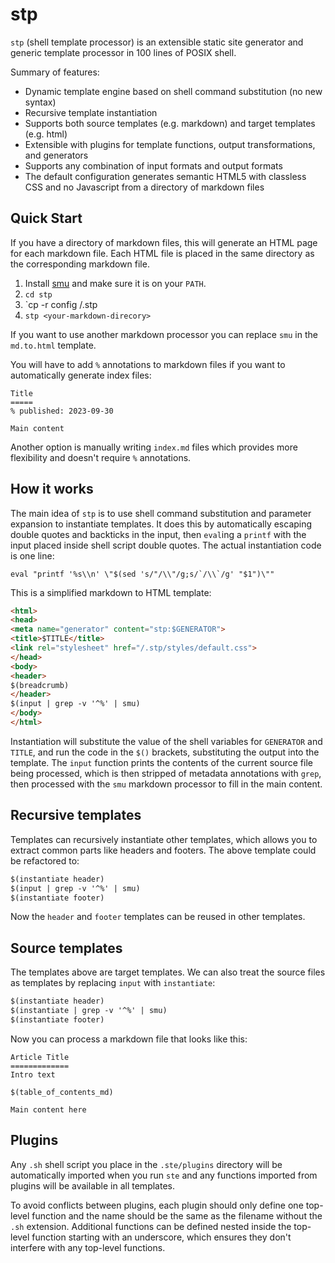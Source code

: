 stp
===

`stp` (shell template processor) is an extensible static site generator and generic template processor in 100 lines of POSIX shell.

Summary of features:
* Dynamic template engine based on shell command substitution (no new syntax)
* Recursive template instantiation
* Supports both source templates (e.g. markdown) and target templates (e.g. html)
* Extensible with plugins for template functions, output transformations, and generators
* Supports any combination of input formats and output formats
* The default configuration generates semantic HTML5 with classless CSS and no Javascript from a directory of markdown files


Quick Start
-----------
If you have a directory of markdown files, this will generate an HTML page for each markdown file. Each HTML file is placed in the same directory as the corresponding markdown file.

1. Install [smu](https://github.com/karlb/smu) and make sure it is on your `PATH`.
2. `cd stp`
3. `cp -r config <your-markdown-directory>/.stp
4. `stp <your-markdown-direcory>`

If you want to use another markdown processor you can replace `smu` in the `md.to.html` template.

You will have to add `%` annotations to markdown files if you want to automatically generate index files:

```
Title
=====
% published: 2023-09-30

Main content
```

Another option is manually writing `index.md` files which provides more flexibility and doesn't require `%` annotations.


How it works
------------
The main idea of `stp` is to use shell command substitution and parameter expansion to instantiate templates. It does this by automatically escaping double quotes and backticks in the input, then `eval`ing a `printf` with the input placed inside shell script double quotes. The actual instantiation code is one line:

```shell
eval "printf '%s\\n' \"$(sed 's/"/\\"/g;s/`/\\`/g' "$1")\""
```

This is a simplified markdown to HTML template:

```html
<html>
<head>
<meta name="generator" content="stp:$GENERATOR">
<title>$TITLE</title>
<link rel="stylesheet" href="/.stp/styles/default.css">
</head>
<body>
<header>
$(breadcrumb)
</header>
$(input | grep -v '^%' | smu)
</body>
</html>
```

Instantiation will substitute the value of the shell variables for `GENERATOR` and `TITLE`, and run the code in the `$()` brackets, substituting the output into the template. The `input` function prints the contents of the current source file being processed, which is then stripped of metadata annotations with `grep`, then processed with the `smu` markdown processor to fill in the main content.


Recursive templates
-------------------
Templates can recursively instantiate other templates, which allows you to extract common parts like headers and footers. The above template could be refactored to:

```html
$(instantiate header)
$(input | grep -v '^%' | smu)
$(instantiate footer)
```

Now the `header` and `footer` templates can be reused in other templates.


Source templates
----------------
The templates above are target templates. We can also treat the source files as templates by replacing `input` with `instantiate`:

```html
$(instantiate header)
$(instantiate | grep -v '^%' | smu)
$(instantiate footer)
```

Now you can process a markdown file that looks like this:

```
Article Title
=============
Intro text

$(table_of_contents_md)

Main content here
```


Plugins
-------
Any `.sh` shell script you place in the `.ste/plugins` directory will be automatically imported when you run `ste` and any functions imported from plugins will be available in all templates.

To avoid conflicts between plugins, each plugin should only define one top-level function and the name should be the same as the filename without the `.sh` extension. Additional functions can be defined nested inside the top-level function starting with an underscore, which ensures they don't interfere with any top-level functions.
